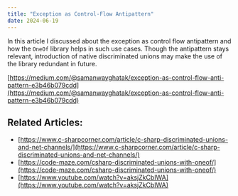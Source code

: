 ```yaml
---
title: "Exception as Control-Flow Antipattern"
date: 2024-06-19
---
```


In this article I discussed about the exception as control flow antipattern and how the `OneOf` library helps in such use cases. Though the antipattern stays relevant, introduction of native discriminated unions may make the use of the library redundant in future.

[https://medium.com/@samanwayghatak/exception-as-control-flow-anti-pattern-e3b46b079cdd](https://medium.com/@samanwayghatak/exception-as-control-flow-anti-pattern-e3b46b079cdd)

## Related Articles:
 - [https://www.c-sharpcorner.com/article/c-sharp-discriminated-unions-and-net-channels/](https://www.c-sharpcorner.com/article/c-sharp-discriminated-unions-and-net-channels/)
 - [https://code-maze.com/csharp-discriminated-unions-with-oneof/](https://code-maze.com/csharp-discriminated-unions-with-oneof/)
 - [https://www.youtube.com/watch?v=aksjZkCbIWA](https://www.youtube.com/watch?v=aksjZkCbIWA)
